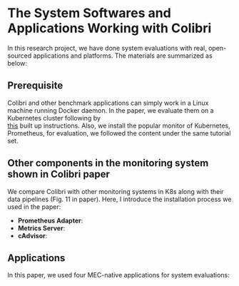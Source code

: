 # The System Softwares and Applications Working with Colibri 

In this research project, we have done system evaluations with real, open-sourced applications and platforms.
The materials are summarized as below:

## Prerequisite

Colibri and other benchmark applications can simply work in a Linux machine running Docker daemon.
In the paper, we evaluate them on a Kubernetes cluster following by  
[this](https://github.com/GTkernel/kubernetes-cluster-deployment) built up instructions.
Also, we install the popular monitor of Kubernetes, Prometheus, for evaluation, 
we followed the content under the same tutorial set.

## Other components in the monitoring system shown in Colibri paper

We compare Colibri with other monitoring systems in K8s along with their data pipelines (Fig. 11 in paper).
Here, I introduce the installation process we used in the paper:

- **Prometheus Adapter**:
- **Metrics Server**:
- **cAdvisor**:

## Applications

In this paper, we used four MEC-native applications for system evaluations:
